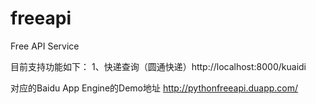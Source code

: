 freeapi
=======

Free API Service

目前支持功能如下：
1、快递查询（圆通快递）http://localhost:8000/kuaidi


对应的Baidu App Engine的Demo地址
http://pythonfreeapi.duapp.com/
